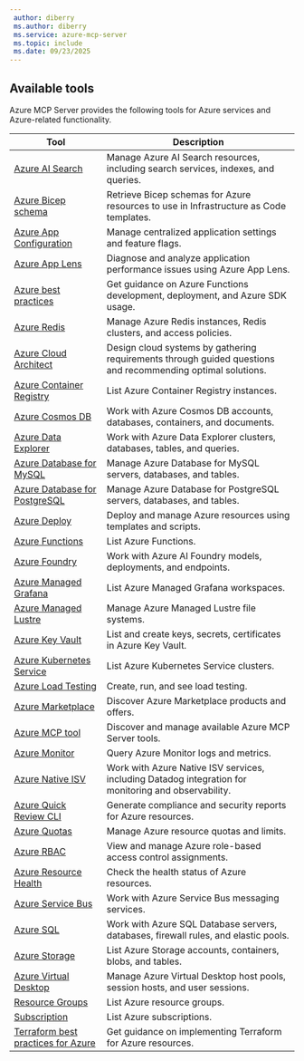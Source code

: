 ```yaml
---
 author: diberry
 ms.author: diberry
 ms.service: azure-mcp-server
 ms.topic: include
 ms.date: 09/23/2025
---
```


## Available tools

Azure MCP Server provides the following tools for Azure services and Azure-related functionality.

| Tool |  Description |
|------|--------------|
| [Azure AI Search](../../tools/ai-search.md) | Manage Azure AI Search resources, including search services, indexes, and queries. |
| [Azure Bicep schema](../../tools/azure-bicep-schema.md) | Retrieve Bicep schemas for Azure resources to use in Infrastructure as Code templates. |
| [Azure App Configuration](../../tools/app-configuration.md) | Manage centralized application settings and feature flags. |
| [Azure App Lens](../../tools/azure-app-lens.md) | Diagnose and analyze application performance issues using Azure App Lens. |
| [Azure best practices](../../tools/azure-best-practices.md) | Get guidance on Azure Functions development, deployment, and Azure SDK usage. |
| [Azure Redis](../../tools/azure-cache-for-redis.md) | Manage Azure Redis instances, Redis clusters, and access policies. |
| [Azure Cloud Architect](../../tools/azure-cloud-architect.md) | Design cloud systems by gathering requirements through guided questions and recommending optimal solutions. |
| [Azure Container Registry](../../tools/azure-container-registry.md) | List Azure Container Registry instances. |
| [Azure Cosmos DB](../../tools/cosmos-db.md) | Work with Azure Cosmos DB accounts, databases, containers, and documents. |
| [Azure Data Explorer](../../tools/azure-data-explorer.md) | Work with Azure Data Explorer clusters, databases, tables, and queries. |
| [Azure Database for MySQL](../../tools/azure-mysql.md) | Manage Azure Database for MySQL servers, databases, and tables. |
| [Azure Database for PostgreSQL](../../tools/postgresql.md) | Manage Azure Database for PostgreSQL servers, databases, and tables.  |
| [Azure Deploy](../../tools/azure-deploy.md) | Deploy and manage Azure resources using templates and scripts. |
| [Azure Functions](../../tools/azure-functions.md) | List Azure Functions. |
| [Azure Foundry](../../tools/azure-foundry.md) | Work with Azure AI Foundry models, deployments, and endpoints. |
| [Azure Managed Grafana](../../tools/azure-grafana.md) | List Azure Managed Grafana workspaces.|
| [Azure Managed Lustre](../../tools/azure-managed-lustre.md) | Manage Azure Managed Lustre file systems. |
| [Azure Key Vault](../../tools/key-vault-key.md) | List and create keys, secrets, certificates in Azure Key Vault. |
| [Azure Kubernetes Service](../../tools/azure-aks.md) | List Azure Kubernetes Service clusters. |
| [Azure Load Testing](../../tools/azure-load-testing.md) | Create, run, and see load testing. |
| [Azure Marketplace](../../tools/azure-marketplace.md) | Discover Azure Marketplace products and offers. |
| [Azure MCP tool](../../tools/azure-mcp-tool.md) | Discover and manage available Azure MCP Server tools. |
| [Azure Monitor](../../tools/monitor.md) | Query Azure Monitor logs and metrics. |
| [Azure Native ISV](../../tools/azure-native-isv.md) | Work with Azure Native ISV services, including Datadog integration for monitoring and observability. |
| [Azure Quick Review CLI](../../tools/azure-compliance-quick-review.md) | Generate compliance and security reports for Azure resources. |
| [Azure Quotas](../../tools/azure-quotas.md) | Manage Azure resource quotas and limits. |
| [Azure RBAC](../../tools/azure-rbac.md) | View and manage Azure role-based access control assignments. |
| [Azure Resource Health](../../tools/azure-health-resource.md) | Check the health status of Azure resources. |
| [Azure Service Bus](../../tools/service-bus.md) | Work with Azure Service Bus messaging services. |
| [Azure SQL](../../tools/azure-sql.md) | Work with Azure SQL Database servers, databases, firewall rules, and elastic pools. |
| [Azure Storage](../../tools/storage.md) | List Azure Storage accounts, containers, blobs, and tables. |
| [Azure Virtual Desktop](../../tools/azure-virtual-desktop.md) | Manage Azure Virtual Desktop host pools, session hosts, and user sessions. |
| [Resource Groups](../../tools/resource-group.md) | List Azure resource groups. |
| [Subscription](../../tools/subscription.md) | List Azure subscriptions. |
| [Terraform best practices for Azure](../../tools/azure-terraform-best-practices.md) | Get guidance on implementing Terraform for Azure resources. |
